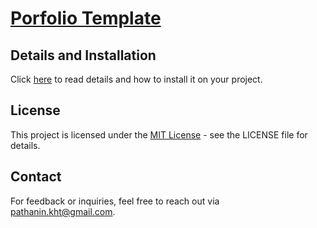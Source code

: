 # [Porfolio Template](https://pathanin-kht.github.io/Porfolio_Template/)

## Details and Installation
Click [here](https://medium.com/@pathanin.kht/how-to-make-your-portfolio-with-github-pages-in-3-steps-9a4bcbede107) to read details and how to install it on your project.

## License
This project is licensed under the [MIT License](LICENSE) - see the LICENSE file for details.

## Contact
For feedback or inquiries, feel free to reach out via [pathanin.kht@gmail.com](pathanin.kht@gmail.com).
